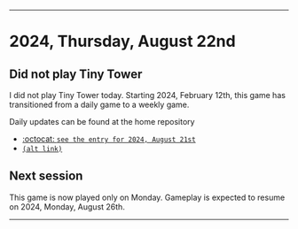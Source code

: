 
***

# 2024, Thursday, August 22nd

## Did not play Tiny Tower

<!-- TODO: For each weekly entry, make sure the date is correct. The day of the week should be modified in 4 places !-->

I did not play Tiny Tower today. Starting 2024, February 12th, this game has transitioned from a daily game to a weekly game.

Daily updates can be found at the home repository

- [:octocat: `see the entry for 2024, August 21st`](https://github.com/seanpm2001/SeansLifeArchive_Images_TinyTower/tree/master/tiny%20tower/2024/08_August/21/) 
- [`(alt link)`](/tiny%20tower/2024/08_August/21/)

## Next session

This game is now played only on Monday. Gameplay is expected to resume on 2024, Monday, August 26th.

***
